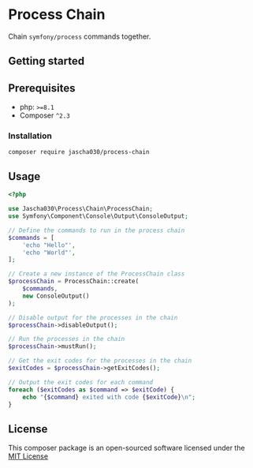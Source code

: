 # Process Chain

Chain `symfony/process` commands together.

## Getting started

## Prerequisites

* php: `>=8.1`
* Composer `^2.3`

### Installation

```shell
composer require jascha030/process-chain
```

## Usage

```php
<?php

use Jascha030\Process\Chain\ProcessChain;
use Symfony\Component\Console\Output\ConsoleOutput;

// Define the commands to run in the process chain
$commands = [
    'echo "Hello"',
    'echo "World"',
];

// Create a new instance of the ProcessChain class
$processChain = ProcessChain::create(
    $commands,
    new ConsoleOutput()
);

// Disable output for the processes in the chain
$processChain->disableOutput();

// Run the processes in the chain
$processChain->mustRun();

// Get the exit codes for the processes in the chain
$exitCodes = $processChain->getExitCodes();

// Output the exit codes for each command
foreach ($exitCodes as $command => $exitCode) {
    echo "{$command} exited with code {$exitCode}\n";
}
```

## License

This composer package is an open-sourced software licensed under
the [MIT License](https://github.com/jascha030/process-chain/blob/master/LICENSE.md)
